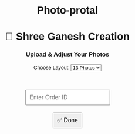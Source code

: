 # Photo-protal
<!DOCTYPE html>
<html lang="en">
<head>
  <meta charset="UTF-8">
  <title>Shree Ganesh Creation - Photo Upload Portal</title>
  <link rel="stylesheet" href="https://cdnjs.cloudflare.com/ajax/libs/croppie/2.6.5/croppie.min.css" />
  <style>
    body { font-family: Arial, sans-serif; text-align: center; }
    .grid { display: grid; grid-template-columns: repeat(5, 1fr); gap: 10px; margin: 20px; }
    .slot { width: 150px; height: 100px; border: 2px dashed #999; display: flex; align-items: center; justify-content: center; cursor: pointer; }
    .slot img { max-width: 100%; max-height: 100%; }
    input, button { margin: 10px; padding: 10px; font-size: 16px; }
  </style>
</head>
<body>

  <h1>📸 Shree Ganesh Creation</h1>
  <h3>Upload & Adjust Your Photos</h3>

  <label>Choose Layout: </label>
  <select id="layout" onchange="generateGrid()">
    <option value="13">13 Photos</option>
    <option value="17">17 Photos</option>
    <option value="21">21 Photos</option>
  </select>

  <div id="gridContainer" class="grid"></div>

  <input type="text" id="orderId" placeholder="Enter Order ID" required>
  <br>
  <button onclick="submitOrder()">✅ Done</button>

  <script>
    function generateGrid() {
      let grid = document.getElementById("gridContainer");
      grid.innerHTML = "";
      let count = document.getElementById("layout").value;
      for (let i = 0; i < count; i++) {
        let div = document.createElement("div");
        div.className = "slot";
        div.innerHTML = "Click to Upload";
        div.onclick = () => uploadPhoto(div);
        grid.appendChild(div);
      }
    }

    function uploadPhoto(div) {
      let input = document.createElement("input");
      input.type = "file";
      input.accept = "image/*";
      input.onchange = e => {
        let file = e.target.files[0];
        let reader = new FileReader();
        reader.onload = () => {
          div.innerHTML = `<img src="${reader.result}" />`;
        }
        reader.readAsDataURL(file);
      }
      input.click();
    }

    function submitOrder() {
      let orderId = document.getElementById("orderId").value;
      if (!orderId) {
        alert("⚠️ Please enter Order ID!");
        return;
      }
      alert("✅ Order Submitted! Order ID: " + orderId + "\nPhotos will be sent to server.");
      // यहां backend code (PHP/Node.js/Firebase) लगेगा ताकि data save हो सके
    }

    // Default grid load
    generateGrid();
  </script>
</body>
</html>
